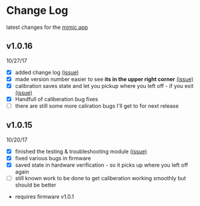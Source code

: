 # Change Log
latest changes for the [mimic app](mimicrobot.tk)
## v1.0.16
10/27/17
- [x] added change log [(issue)](../../issues/8)
- [x] made version number easier to see **its in the upper right corner** [(issue)](../../issues/8)
- [x] calibration saves state and let you pickup where you left off - if you exit [(issue)](../../issues/5)
- [x] Handfull of caliberation bug fixes
- [ ] there are still some more caliration bugs I'll get to for next release

## v1.0.15
10/20/17
- [x] finished the testing & troubleshooting module [(issue)](../../issues/10)
- [x] fixed various bugs in firmware
- [x] saved state in hardware verification - so it picks up where you left off again
- [ ] still known work to be done to get caliberation working smoothly but should be better
* requires firmware v1.0.1
